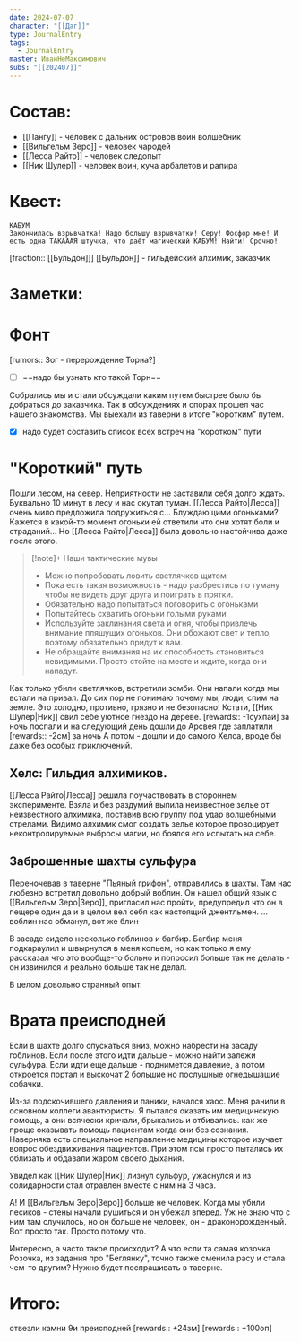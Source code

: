 ```yaml
---
date: 2024-07-07
character: "[[Даг]]"
type: JournalEntry
tags:
  - JournalEntry
master: ИванНеМаксимович
subs: "[[202407]]"
---
```

# Состав:
- [[Пангу]] - человек с дальних островов воин волшебник
- [[Вильгельм Зеро]] - человек чародей 
- [[Лесса Райто]] - человек следопыт
- [[Ник Шулер]] - человек воин, куча арбалетов и рапира
# Квест:
```quest
КАБУМ
Закончилась взрывчатка! Надо большу взрывчатки! Серу! Фосфор мне! И есть одна ТАКАААЯ штучка, что даёт магический КАБУМ! Найти! Срочно!
```
[fraction:: [[Бульдон]]]
[[Бульдон]] - гильдейский алхимик, заказчик
# Заметки:
# Фонт
[rumors:: Зог - перерождение Торна?]
- [ ] ==надо бы узнать кто такой Торн==

Собрались мы и стали обсуждали каким путем быстрее было бы добраться до заказчика. Так в обсуждениях и спорах прошел час нашего знакомства. Мы выехали из таверни в итоге "коротким" путем.
- [x] надо будет составить список всех встреч на "коротком" пути

# "Короткий" путь
Пошли лесом, на север. Неприятности не заставили себя долго ждать. Буквально 10 минут в лесу и нас окутал туман. [[Лесса Райто|Лесса]] очень мило предложила подружиться с... Блуждающими огоньками? Кажется в какой-то момент огоньки ей ответили что они хотят боли и страданий... Но [[Лесса Райто|Лесса]] была довольно настойчива даже после этого.

> [!note]+ Наши тактические мувы
> - Можно попробовать ловить светлячков щитом
> - Пока есть такая возможность - надо разбрестись по туману чтобы не видеть друг друга и поиграть в прятки.
> - Обязательно надо попытаться поговорить с огоньками
> - Попытайтесь схватить огоньки голыми руками
> - Используйте заклинания света и огня, чтобы привлечь внимание пляшущих огоньков. Они обожают свет и тепло, поэтому обязательно придут к вам.
> - Не обращайте внимания на их способность становиться невидимыми. Просто стойте на месте и ждите, когда они нападут.

Как только убили светлячков, встретили зомби. Они напали когда мы встали на привал. До сих пор не понимаю почему мы, люди, спим на земле. Это холодно, противно, грязно и не безопасно! Кстати, [[Ник Шулер|Ник]] свил себе уютное гнездо на дереве.
[rewards:: -1сухпай] за ночь
поспали и на следующий день дошли до Арсвея где заплатили
[rewards:: -2см] за ночь
А потом - дошли и до самого Хелса, вроде бы даже без особых приключений.

## Хелс: Гильдия алхимиков.
[[Лесса Райто|Лесса]] решила поучаствовать в стороннем эксперименте. Взяла и без раздумий выпила неизвестное зелье от неизвестного алхимика, поставив всю группу под удар волшебными стрелами. Видимо алхимик смог создать зелье которое провоцирует неконтролируемые выбросы магии, но боялся его испытать на себе.

## Заброшенные шахты сульфура
Переночевав в таверне "Пьяный грифон", отправились в шахты. Там нас любезно встретил довольно добрый воблин. Он нашел общий язык с [[Вильгельм Зеро|Зеро]], пригласил нас пройти, предупредил что он в пещере один да и в целом вел себя как настоящий джентльмен.
...
воблин нас обманул, вот же блин

В засаде сидело несколько гоблинов и багбир. Багбир меня подкараулил и швырнулся в меня копьем, но как только я ему рассказал что это вообще-то больно и попросил больше так не делать - он извинился и реально больше так не делал.

В целом довольно странный опыт.

# Врата преисподней
Если в шахте долго спускаться вниз, можно набрести на засаду гоблинов. Если после этого идти дальше - можно найти залежи сульфура. Если идти еще дальше - поднимется давление, а потом откроется портал и выскочат 2 большие но послушные огнедышащие собачки.

Из-за подскочившего давления и паники, начался хаос. Меня ранили в основном коллеги авантюристы. Я пытался оказать им медицинскую помощь, а они всячески кричали, брыкались и отбивались. как же проще оказывать помощь пациентам когда они без сознания. Наверняка есть специальное направление медицины которое изучает вопрос обездвиживания пациентов. При этом псы просто пытались их облизать и обдавали жаром своего дыхания.

Увидел как [[Ник Шулер|Ник]] лизнул сульфур, ужаснулся и из солидарности стал отравлен вместе с ним на 3 часа.

А! И [[Вильгельм Зеро|Зеро]] больше не человек. Когда мы убили песиков - стены начали рушиться и он убежал вперед. Уж не знаю что с ним там случилось, но он больше не человек, он - драконорожденный. Вот просто так. Просто потому что. 

Интересно, а часто такое происходит? А что если та самая козочка Розочка, из задания про "Беглянку", точно также сменила расу и стала чем-то другим? Нужно будет поспрашивать в таверне.
# Итого:
отвезли камни 9и преисподней
[rewards:: +24зм]
[rewards:: +100оп]
